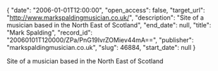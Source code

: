 {
  "date": "2006-01-01T12:00:00", 
  "open_access": false, 
  "target_url": "http://www.markspaldingmusician.co.uk/", 
  "description": "Site of a musician based in the North East of Scotland", 
  "end_date": null, 
  "title": "Mark Spalding", 
  "record_id": "20060101T120000/ZPa/PnG19IvrZOMiev44mA==", 
  "publisher": "markspaldingmusician.co.uk", 
  "slug": 46884, 
  "start_date": null
}

Site of a musician based in the North East of Scotland